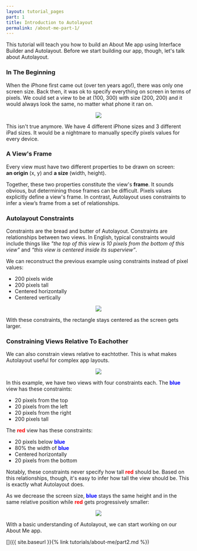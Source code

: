 ```yaml
---
layout: tutorial_pages
part: 1
title: Introduction to Autolayout
permalink: /about-me-part-1/
---
```


<style>
    @media (prefers-color-scheme: dark) {
        #pixelValues {
            content:url("../images/about-me/pixelValues-dark.png");
        }

        #basicConstraints {
            content:url("../images/about-me/basicConstraints-dark.png");
        }

        #multipleViews {
            content:url("../images/about-me/multipleViews-dark.png");
        }

        #multipleVewsAndSizes {
            content:url("../images/about-me/multipleVewsAndSizes-dark.png");
        }
    }
</style>

This tutorial will teach you how to build an About Me app using Interface Builder and Autolayout. Before we start building our app, though, let's talk about Autolayout.

### In The Beginning

When the iPhone first came out (over ten years ago!), there was only one screen size. Back then, it was ok to specify everything on screen in terms of pixels. We could set a view to be at (100, 300) with size (200, 200) and it would always look the same, no matter what phone it ran on.

<p align="center"> <img id="pixelValues" src="../images/about-me/pixelValues.png" align="center" style="max-width:500px"> </p>

This isn't true anymore. We have 4 different iPhone sizes and 3 different iPad sizes. It would be a nightmare to manually specify pixels values for every device.

### A View's Frame

Every view must have two different properties to be drawn on screen: <br>
<b>an origin</b> (x, y) and <b>a size</b> (width, height).

Together, these two properties constitute the view's <b>frame</b>. It sounds obvious, but determining those frames can be difficult. Pixels values explicitly define a view's frame. In contrast, Autolayout uses constraints to infer a view’s frame from a set of relationships.

### Autolayout Constraints

Constraints are the bread and butter of Autolayout. Constraints are relationships between two views. In English, typical constraints would include things like <i>"the top of this view is 10 pixels from the bottom of this view"</i> and <i>“this view is centered inside its superview”</i>. 

We can reconstruct the previous example using constraints instead of pixel values:

 * 200 pixels wide
 * 200 pixels tall
 * Centered horizontally
 * Centered vertically
 
 <p align="center"> <img id="basicConstraints" src="../images/about-me/basicConstraints.png" align="center" style="max-width:500px"> </p>
 
 With these constraints, the rectangle stays centered as the screen gets larger.

### Constraining Views Relative To Eachother

We can also constrain views relative to eachtother. This is what makes Autolayout useful for complex app layouts.

 <p align="center"> <img id="multipleViews" src="../images/about-me/multipleViews.png" align="center" style="max-width:250px !important"> </p>

In this example, we have two views with four constraints each. The <b style="color: blue;">blue</b> view has these constraints:

 * 20 pixels from the top
 * 20 pixels from the left
 * 20 pixels from the right
 * 200 pixels tall

The <b style="color: red;">red</b> view has these constraints:

 * 20 pixels below <b style="color: blue;">blue</b>
 * 80% the width of <b style="color: blue;">blue</b>
 * Centered horizontally
 * 20 pixels from the bottom

Notably, these constraints never specify how tall <b style="color: red;">red</b> should be. Based on this relationships, though, it's easy to infer how tall the view should be. This is exactly what Autolayout does.

As we decrease the screen size, <b style="color: blue;">blue</b> stays the same height and in the same relative position while <b style="color: red;">red</b> gets progressively smaller:

 <p align="center"> <img id="multipleViewsAndSizes" src="../images/about-me/multipleViewsAndSizes.png" align="center" style="max-width:600px;"> </p>

With a basic understanding of Autolayout, we can start working on our About Me app.

[]({{ site.baseurl }}{% link tutorials/about-me/part2.md %})